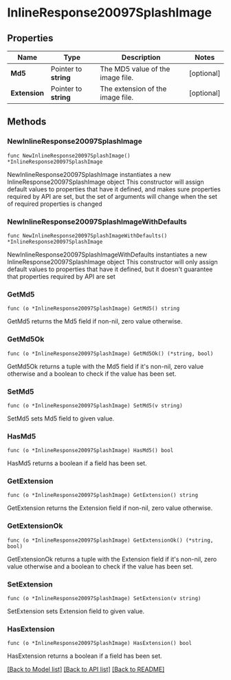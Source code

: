 # InlineResponse20097SplashImage

## Properties

Name | Type | Description | Notes
------------ | ------------- | ------------- | -------------
**Md5** | Pointer to **string** | The MD5 value of the image file. | [optional] 
**Extension** | Pointer to **string** | The extension of the image file. | [optional] 

## Methods

### NewInlineResponse20097SplashImage

`func NewInlineResponse20097SplashImage() *InlineResponse20097SplashImage`

NewInlineResponse20097SplashImage instantiates a new InlineResponse20097SplashImage object
This constructor will assign default values to properties that have it defined,
and makes sure properties required by API are set, but the set of arguments
will change when the set of required properties is changed

### NewInlineResponse20097SplashImageWithDefaults

`func NewInlineResponse20097SplashImageWithDefaults() *InlineResponse20097SplashImage`

NewInlineResponse20097SplashImageWithDefaults instantiates a new InlineResponse20097SplashImage object
This constructor will only assign default values to properties that have it defined,
but it doesn't guarantee that properties required by API are set

### GetMd5

`func (o *InlineResponse20097SplashImage) GetMd5() string`

GetMd5 returns the Md5 field if non-nil, zero value otherwise.

### GetMd5Ok

`func (o *InlineResponse20097SplashImage) GetMd5Ok() (*string, bool)`

GetMd5Ok returns a tuple with the Md5 field if it's non-nil, zero value otherwise
and a boolean to check if the value has been set.

### SetMd5

`func (o *InlineResponse20097SplashImage) SetMd5(v string)`

SetMd5 sets Md5 field to given value.

### HasMd5

`func (o *InlineResponse20097SplashImage) HasMd5() bool`

HasMd5 returns a boolean if a field has been set.

### GetExtension

`func (o *InlineResponse20097SplashImage) GetExtension() string`

GetExtension returns the Extension field if non-nil, zero value otherwise.

### GetExtensionOk

`func (o *InlineResponse20097SplashImage) GetExtensionOk() (*string, bool)`

GetExtensionOk returns a tuple with the Extension field if it's non-nil, zero value otherwise
and a boolean to check if the value has been set.

### SetExtension

`func (o *InlineResponse20097SplashImage) SetExtension(v string)`

SetExtension sets Extension field to given value.

### HasExtension

`func (o *InlineResponse20097SplashImage) HasExtension() bool`

HasExtension returns a boolean if a field has been set.


[[Back to Model list]](../README.md#documentation-for-models) [[Back to API list]](../README.md#documentation-for-api-endpoints) [[Back to README]](../README.md)


